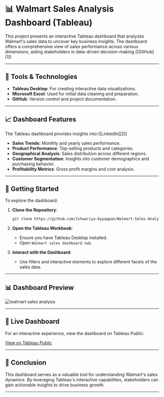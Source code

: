 # 📊 Walmart Sales Analysis Dashboard (Tableau)

This project presents an interactive Tableau dashboard that analyzes Walmart's sales data to uncover key business insights. The dashboard offers a comprehensive view of sales performance across various dimensions, aiding stakeholders in data-driven decision-making.([GitHub][1])

---

## 🧰 Tools & Technologies

* **Tableau Desktop**: For creating interactive data visualizations.
* **Microsoft Excel**: Used for initial data cleaning and preparation.
* **GitHub**: Version control and project documentation.

---

## 📈 Dashboard Features

The Tableau dashboard provides insights into:([LinkedIn][2])

* **Sales Trends**: Monthly and yearly sales performance.
* **Product Performance**: Top-selling products and categories.
* **Geographical Analysis**: Sales distribution across different regions.
* **Customer Segmentation**: Insights into customer demographics and purchasing behavior.
* **Profitability Metrics**: Gross profit margins and cost analysis.

---

## 🚀 Getting Started

To explore the dashboard:

1. **Clone the Repository**:

   ```bash
   git clone https://github.com/Ishwariya-Ayyappan/Walmart-Sales-Analysis-Dashboard.git
   ```

2. **Open the Tableau Workbook**:

   * Ensure you have Tableau Desktop installed.
   * Open `Walmart sales dashboard.twb`.

3. **Interact with the Dashboard**:

   * Use filters and interactive elements to explore different facets of the sales data.

---

## 📊 Dashboard Preview

![walmart sales analysis](https://github.com/user-attachments/assets/fd62929e-4fa8-4e00-9d22-81869a26fb6f)


---

## 🔗 Live Dashboard

For an interactive experience, view the dashboard on Tableau Public:

[View on Tableau Public](https://public.tableau.com/app/profile/ishwariya.ayyappan/viz/Walmartsalesdashboard_17476021225500/walmartsalesanalysis)

---

## 📌 Conclusion

This dashboard serves as a valuable tool for understanding Walmart's sales dynamics. By leveraging Tableau's interactive capabilities, stakeholders can gain actionable insights to drive business growth.

---
